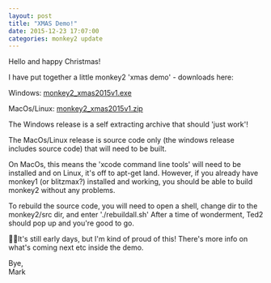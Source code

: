 ```yaml
---
layout: post
title: "XMAS Demo!"
date: 2015-12-23 17:07:00
categories: monkey2 update
---
```


Hello and happy Christmas!

I have put together a little monkey2 'xmas demo' - downloads here:

Windows: [monkey2_xmas2015v1.exe](http://www.monkey-x.com/mak/mx2/monkey2_xmas2015v1.exe)

MacOs/Linux: [monkey2_xmas2015v1.zip](http://www.monkey-x.com/mak/mx2/monkey2_xmas2015v1.zip)

The Windows release is a self extracting archive that should 'just work'!

The MacOs/Linux release is source code only (the windows release includes source code) that will need to be built.

On MacOs, this means the 'xcode command line tools' will need to be installed and on Linux, it's off to apt-get land. However, if you already have monkey1 (or blitzmax?) installed and working, you should be able to build monkey2 without any problems.

To rebuild the source code, you will need to open a shell, change dir to the monkey2/src dir, and enter './rebuildall.sh' After a time of wonderment, Ted2 should pop up and you're good to go.

It's still early days, but I'm kind of proud of this! There's more info on what's coming next etc inside the demo.

Bye,  
Mark
